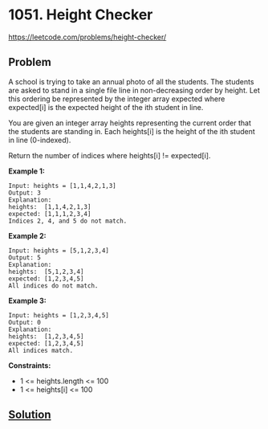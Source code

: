 # 1051. Height Checker

https://leetcode.com/problems/height-checker/

## Problem

A school is trying to take an annual photo of all the students. The students are asked to stand in a single file line in non-decreasing order by height. Let this ordering be represented by the integer array expected where expected[i] is the expected height of the ith student in line.

You are given an integer array heights representing the current order that the students are standing in. Each heights[i] is the height of the ith student in line (0-indexed).

Return the number of indices where heights[i] != expected[i].

**Example 1:**
```
Input: heights = [1,1,4,2,1,3]
Output: 3
Explanation: 
heights:  [1,1,4,2,1,3]
expected: [1,1,1,2,3,4]
Indices 2, 4, and 5 do not match.
```

**Example 2:**
```
Input: heights = [5,1,2,3,4]
Output: 5
Explanation:
heights:  [5,1,2,3,4]
expected: [1,2,3,4,5]
All indices do not match.
```

**Example 3:**
```
Input: heights = [1,2,3,4,5]
Output: 0
Explanation:
heights:  [1,2,3,4,5]
expected: [1,2,3,4,5]
All indices match.
``` 

**Constraints:**
* 1 <= heights.length <= 100
* 1 <= heights[i] <= 100

## [Solution](answer.py)

